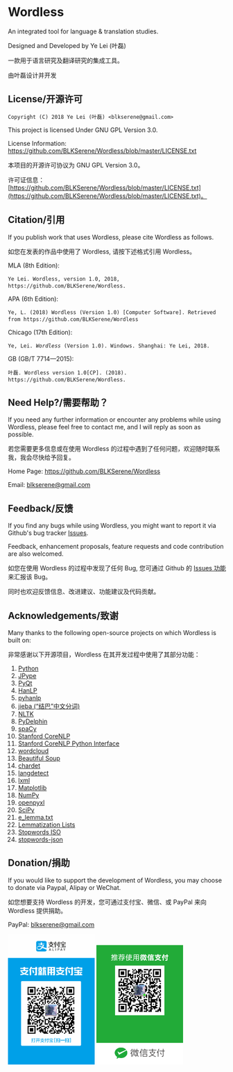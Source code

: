 # Wordless
An integrated tool for language & translation studies.

Designed and Developed by Ye Lei (叶磊)

一款用于语言研究及翻译研究的集成工具。

由叶磊设计并开发

## License/开源许可
    Copyright (C) 2018 Ye Lei (叶磊) <blkserene@gmail.com>

This project is licensed Under GNU GPL Version 3.0.

License Information: https://github.com/BLKSerene/Wordless/blob/master/LICENSE.txt

本项目的开源许可协议为 GNU GPL Version 3.0。

许可证信息：[https://github.com/BLKSerene/Wordless/blob/master/LICENSE.txt](https://github.com/BLKSerene/Wordless/blob/master/LICENSE.txt)。

## Citation/引用
If you publish work that uses Wordless, please cite Wordless as follows.

如您在发表的作品中使用了 Wordless, 请按下述格式引用 Wordless。

MLA (8th Edition):

    Ye Lei. Wordless, version 1.0, 2018, https://github.com/BLKSerene/Wordless.

APA (6th Edition):

    Ye, L. (2018) Wordless (Version 1.0) [Computer Software]. Retrieved from https://github.com/BLKSerene/Wordless

Chicago (17th Edition):

<pre><code>Ye, Lei. <i>Wordless</i> (Version 1.0). Windows. Shanghai: Ye Lei, 2018.</code></pre>

GB (GB/T 7714—2015):

    叶磊. Wordless version 1.0[CP]. (2018). https://github.com/BLKSerene/Wordless.

## Need Help?/需要帮助？
If you need any further information or encounter any problems while using Wordless, please feel free to contact me, and I will reply as soon as possible.

若您需要更多信息或在使用 Wordless 的过程中遇到了任何问题，欢迎随时联系我，我会尽快给予回复。


Home Page: https://github.com/BLKSerene/Wordless

Email: blkserene@gmail.com

## Feedback/反馈
If you find any bugs while using Wordless, you might want to report it via Github\'s bug tracker [Issues](https://github.com/BLKSerene/Wordless/issues).

Feedback, enhancement proposals, feature requests and code contribution are also welcomed.

如您在使用 Wordless 的过程中发现了任何 Bug, 您可通过 Github 的 [Issues 功能](https://github.com/BLKSerene/Wordless/issues)来汇报该 Bug。

同时也欢迎反馈信息、改进建议、功能建议及代码贡献。

## Acknowledgements/致谢
Many thanks to the following open-source projects on which Wordless is built on:

非常感谢以下开源项目，Wordless 在其开发过程中使用了其部分功能：

1. [Python](https://www.python.org/)
2. [JPype](https://github.com/jpype-project/jpype/)
3. [PyQt](https://www.riverbankcomputing.com/software/pyqt/intro)
4. [HanLP](http://hanlp.com/)
5. [pyhanlp](https://github.com/hankcs/pyhanlp)
6. [jieba (“结巴”中文分词)](https://github.com/fxsjy/jieba)
7. [NLTK](http://www.nltk.org/)
8. [PyDelphin](https://github.com/delph-in/pydelphin)
9. [spaCy](https://spacy.io/)
10. [Stanford CoreNLP](https://stanfordnlp.github.io/CoreNLP/)
11. [Stanford CoreNLP Python Interface](https://github.com/stanfordnlp/python-stanford-corenlp)
12. [wordcloud](https://amueller.github.io/word_cloud/)
13. [Beautiful Soup](https://www.crummy.com/software/BeautifulSoup/)
14. [chardet](https://github.com/chardet/chardet)
15. [langdetect](https://github.com/Mimino666/langdetect)
16. [lxml](https://lxml.de/)
17. [Matplotlib](https://matplotlib.org/)
18. [NumPy](http://www.numpy.org/)
19. [openpyxl](https://openpyxl.readthedocs.io/en/stable/)
20. [SciPy](https://www.scipy.org/)
21. [e_lemma.txt](https://lexically.net/downloads/BNC_wordlists/e_lemma.txt)
22. [Lemmatization Lists](https://github.com/michmech/lemmatization-lists)
23. [Stopwords ISO](https://github.com/stopwords-iso/stopwords-iso)
24. [stopwords-json](https://github.com/6/stopwords-json)

## Donation/捐助
If you would like to support the development of Wordless, you may choose to donate via Paypal, Alipay or WeChat.

如您想要支持 Wordless 的开发，您可通过支付宝、微信、或 PayPal 来向 Wordless 提供捐助。

PayPal: [blkserene@gmail.com](https://www.paypal.com/myaccount/transfer/homepage/send)

<img src=https://github.com/BLKSerene/Wordless/blob/master/images/Alipay.jpg width="200"> <img src=https://github.com/BLKSerene/Wordless/blob/master/images/WeChat.png alt="WeChat" width="200">
